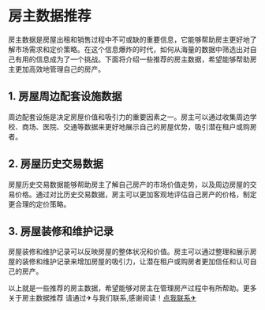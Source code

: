 # 房主数据推荐

房主数据是房屋出租和销售过程中不可或缺的重要信息，它能够帮助房主更好地了解市场需求和定价策略。在这个信息爆炸的时代，如何从海量的数据中筛选出对自己有用的信息成为了一个挑战。下面将介绍一些推荐的房主数据，希望能够帮助房主更加高效地管理自己的房产。

## 1. 房屋周边配套设施数据

周边配套设施是决定房屋价值和吸引力的重要因素之一。房主可以通过收集周边学校、商场、医院、交通等数据来更好地展示自己的房屋优势，吸引潜在租户或购房者。

## 2. 房屋历史交易数据

房屋历史交易数据能够帮助房主了解自己房产的市场价值走势，以及周边房屋的交易价格。通过对比历史交易数据，房主可以更加客观地评估自己房产的价格，制定更合理的定价策略。

## 3. 房屋装修和维护记录

房屋装修和维护记录可以反映房屋的整体状况和价值。房主可以通过整理和展示房屋的装修和维护记录来增加房屋的吸引力，让潜在租户或购房者更加信任和认可自己的房产。

以上就是一些推荐的房主数据，希望能够对房主在管理房产过程中有所帮助。更多关于房主数据推荐 请通过✈与我们联系,感谢阅读！[点我联系✈](https://www.G208.com)